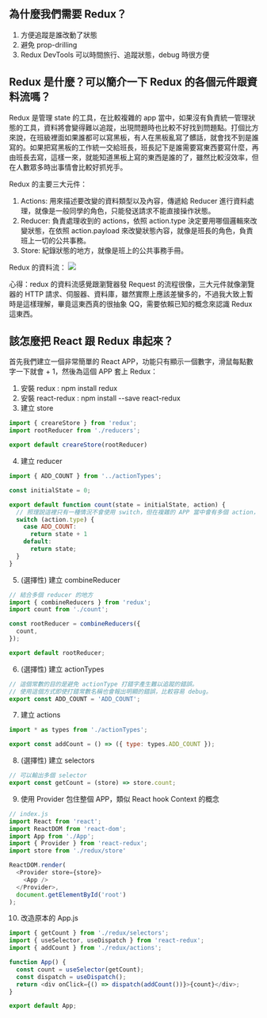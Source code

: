 ## 為什麼我們需要 Redux？
1. 方便追蹤是誰改動了狀態
2. 避免 prop-drilling
3. Redux DevTools 可以時間旅行、追蹤狀態，debug 時很方便

## Redux 是什麼？可以簡介一下 Redux 的各個元件跟資料流嗎？
Redux 是管理 state 的工具，在比較複雜的 app 當中，如果沒有負責統一管理狀態的工具，資料將會變得難以追蹤，出現問題時也比較不好找到問題點。打個比方來說，在班級裡面如果誰都可以寫黑板，有人在黑板亂寫了髒話，就會找不到是誰寫的。如果把寫黑板的工作統一交給班長，班長記下是誰需要寫東西要寫什麼，再由班長去寫，這樣一來，就能知道黑板上寫的東西是誰的了，雖然比較沒效率，但在人數眾多時出事情會比較好抓兇手。

Redux 的主要三大元件：
1. Actions: 用來描述要改變的資料類型以及內容，傳遞給 Reducer 進行資料處理，就像是一般同學的角色，只能發送請求不能直接操作狀態。
2. Reducer: 負責處理收到的 actions，依照 action.type 決定要用哪個邏輯來改變狀態，在依照 action.payload 來改變狀態內容，就像是班長的角色，負責班上一切的公共事務。
3. Store: 紀錄狀態的地方，就像是班上的公共事務手冊。

Redux 的資料流：
![](https://i.imgur.com/IgbHUds.jpg)

心得：redux 的資料流感覺跟瀏覽器發 Request 的流程很像，三大元件就像瀏覽器的 HTTP 請求、伺服器、資料庫，雖然實際上應該差蠻多的，不過我大致上暫時是這樣理解，畢竟這東西真的很抽象 QQ，需要依賴已知的概念來認識 Redux 這東西。
## 該怎麼把 React 跟 Redux 串起來？
首先我們建立一個非常簡單的 React APP，功能只有顯示一個數字，滑鼠每點數字一下就會 + 1，然後為這個 APP 套上 Redux：
1. 安裝 redux : npm install redux
2. 安裝 react-redux : npm install --save react-redux
3. 建立 store
```JavaScript
import { creareStore } from 'redux';
import rootReducer from './reducers';

export default creareStore(rootReducer)
```
4. 建立 reducer
```JavaScript
import { ADD_COUNT } from '../actionTypes';

const initialState = 0;

export default function count(state = initialState, action) {
  // 照理說這裡只有一種情況不會使用 switch，但在複雜的 APP 當中會有多個 action，所以會用 switch 來處理 action，這裡純粹示範用。
  switch (action.type) {
    case ADD_COUNT:
      return state + 1
    default:
      return state;
  }
}
```
5. (選擇性) 建立 combineReducer
```JavaScript
// 結合多個 reducer 的地方
import { combineReducers } from 'redux';
import count from './count';

const rootReducer = combineReducers({
  count,
});

export default rootReducer;
```
6. (選擇性) 建立 actionTypes
```JavaScript
// 這個常數的目的是避免 actionType 打錯字產生難以追蹤的錯誤。
// 使用這個方式即使打錯常數名稱也會報出明顯的錯誤，比較容易 debug。
export const ADD_COUNT = 'ADD_COUNT';
```
7. 建立 actions
```JavaScript
import * as types from './actionTypes';

export const addCount = () => ({ type: types.ADD_COUNT });
```
8. (選擇性) 建立 selectors
```JavaScript
// 可以輸出多個 selector
export const getCount = (store) => store.count;
```
9. 使用 Provider 包住整個 APP，類似 React hook Context 的概念
```JavaScript
// index.js
import React from 'react';
import ReactDOM from 'react-dom';
import App from './App';
import { Provider } from 'react-redux';
import store from './redux/store'

ReactDOM.render(
  <Provider store={store}>
    <App />
  </Provider>,
  document.getElementById('root')
);
```

10. 改造原本的 App.js
```JavaScript
import { getCount } from './redux/selectors';
import { useSelector, useDispatch } from 'react-redux';
import { addCount } from './redux/actions';

function App() {
  const count = useSelector(getCount);
  const dispatch = useDispatch();
  return <div onClick={() => dispatch(addCount())}>{count}</div>;
}

export default App;
```

